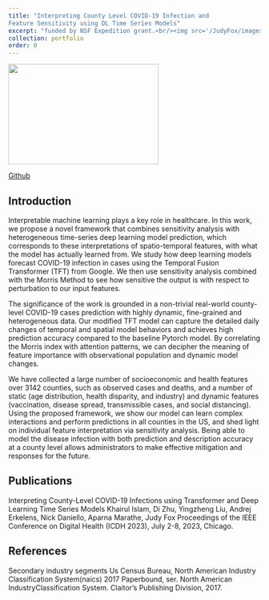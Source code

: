 ```yaml
---
title: "Interpreting County Level COVID-19 Infection and
Feature Sensitivity using DL Time Series Models"
excerpt: "funded by NSF Expedition grant.<br/><img src='/JudyFox/images/covid.png' width='300' height='200'>"
collection: portfolio
order: 0
---
```


<img src='/JudyFox/images/covid.png' width='300' height='200'>

[Github](https://github.com/Data-ScienceHub/gpce-covid)

## Introduction

Interpretable machine learning plays a key role in healthcare. In this work, we propose a novel framework that combines sensitivity analysis with heterogeneous time-series deep learning model prediction, which corresponds to these interpretations of spatio-temporal features, with what the model has actually learned from. We study how deep learning models forecast COVID-19 infection in cases using the Temporal Fusion Transformer (TFT) from Google. We then use sensitivity analysis combined with the Morris Method to see how sensitive the output is with respect to perturbation to our input features.

 

The significance of the work is grounded in a non-trivial real-world county-level COVID-19 cases prediction with highly dynamic,
fine-grained and heterogeneous data. Our modified TFT model can capture the detailed daily changes of temporal and spatial model behaviors and achieves high prediction accuracy compared to the baseline Pytorch model. By correlating the Morris index with attention patterns, we can decipher the meaning of feature importance with observational population and dynamic model changes.

 

We have collected a large number of socioeconomic and health features over 3142 counties, such as observed cases and deaths, and a number of static (age distribution, health disparity, and industry) and dynamic features (vaccination, disease spread, transmissible cases, and social distancing). Using the proposed framework, we show our model can learn complex interactions and perform predictions in all counties in the US, and shed light on individual feature interpretation via sensitivity analysis. Being able to model the disease infection with both prediction and description accuracy at a county level allows administrators to make effective mitigation and responses for the future.​

## Publications

Interpreting County-Level COVID-19 Infections using Transformer and Deep Learning Time Series Models 
Khairul Islam, Di Zhu, Yingzheng Liu, Andrej Erkelens, Nick Daniello, Aparna Marathe, Judy Fox 
Proceedings of the IEEE Conference on Digital Health (ICDH 2023), July 2-8, 2023, Chicago.

## References

Secondary industry segments
Us Census Bureau, North American Industry Classification System(naics) 2017 Paperbound, ser. North American IndustryClassification System. Claitor’s Publishing Division, 2017. 